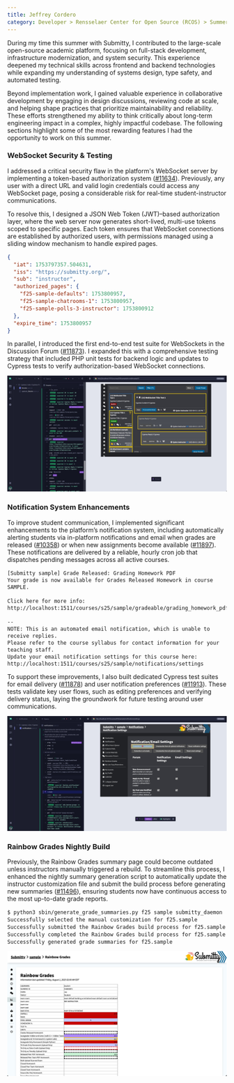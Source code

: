 ```yaml
---
title: Jeffrey Cordero
category: Developer > Rensselaer Center for Open Source (RCOS) > Summer 2025
---
```


During my time this summer with Submitty, I contributed to the large-scale open-source academic platform, focusing on full-stack development, infrastructure modernization, and system security. This experience deepened my technical skills across frontend and backend technologies while expanding my understanding of systems design, type safety, and automated testing.

Beyond implementation work, I gained valuable experience in collaborative development by engaging in design discussions, reviewing code at scale, and helping shape practices that prioritize maintainability and reliability. These efforts strengthened my ability to think critically about long-term engineering impact in a complex, highly impactful codebase. The following sections highlight some of the most rewarding features I had the opportunity to work on this summer.

### WebSocket Security & Testing

I addressed a critical security flaw in the platform's WebSocket server by implementing a token-based authorization system ([#11634](https://github.com/Submitty/Submitty/pull/11634)). Previously, any user with a direct URL and valid login credentials could access any WebSocket page, posing a considerable risk for real-time student-instructor communications.

To resolve this, I designed a JSON Web Token (JWT)–based authorization layer, where the web server now generates short-lived, multi-use tokens scoped to specific pages. Each token ensures that WebSocket connections are established by authorized users, with permissions managed using a sliding window mechanism to handle expired pages.

```json
{
  "iat": 1753797357.504631,
  "iss": "https://submitty.org/",
  "sub": "instructor",
  "authorized_pages": {
    "f25-sample-defaults": 1753800957,
    "f25-sample-chatrooms-1": 1753800957,
    "f25-sample-polls-3-instructor": 1753800912
  },
  "expire_time": 1753800957
}
```

In parallel, I introduced the first end-to-end test suite for WebSockets in the Discussion Forum ([#11873](https://github.com/Submitty/Submitty/pull/11873)). I expanded this with a comprehensive testing strategy that included PHP unit tests for backend logic and updates to Cypress tests to verify authorization-based WebSocket connections.

<div style="text-align: center; max-width: 100%; margin: auto;">
  <img src="../../../images/RCOS_report/2025_Jeffrey_Cordero/cypress-websocket-testing-example.png" alt="Cypress WebSocket Testing" />
</div>


### Notification System Enhancements

To improve student communication, I implemented significant enhancements to the platform’s notification system, including automatically alerting students via in-platform notifications and email when grades are released ([#10358](https://github.com/Submitty/Submitty/pull/10358)) or when new assignments become available ([#11897](https://github.com/Submitty/Submitty/pull/11897)). These notifications are delivered by a reliable, hourly cron job that dispatches pending messages across all active courses.

```
[Submitty sample] Grade Released: Grading Homework PDF
Your grade is now available for Grades Released Homework in course
SAMPLE.

Click here for more info: http://localhost:1511/courses/s25/sample/gradeable/grading_homework_pdf

--
NOTE: This is an automated email notification, which is unable to receive replies.
Please refer to the course syllabus for contact information for your teaching staff.
Update your email notification settings for this course here: http://localhost:1511/courses/s25/sample/notifications/settings
```

To support these improvements, I also built dedicated Cypress test suites for email delivery ([#11878](https://github.com/Submitty/Submitty/pull/11878)) and user notification preferences ([#11913](https://github.com/Submitty/Submitty/pull/11913)). These tests validate key user flows, such as editing preferences and verifying delivery status, laying the groundwork for future testing around user communications.

<div style="text-align: center; max-width: 100%; margin: auto;">
  <img src="../../../images/RCOS_report/2025_Jeffrey_Cordero/cypress-notifications-testing-example.png" alt="Cypress Notification Testing" />
</div>

### Rainbow Grades Nightly Build

Previously, the Rainbow Grades summary page could become outdated unless instructors manually triggered a rebuild. To streamline this process, I enhanced the nightly summary generation script to automatically update the instructor customization file and submit the build process before generating new summaries ([#11496](https://github.com/Submitty/Submitty/pull/11496)), ensuring students now have continuous access to the most up-to-date grade reports.

```bash
$ python3 sbin/generate_grade_summaries.py f25 sample submitty_daemon
Successfully selected the manual customization for f25.sample
Successfully submitted the Rainbow Grades build process for f25.sample
Successfully completed the Rainbow Grades build process for f25.sample - {'status': 'success', 'data': '...'}
Successfully generated grade summaries for f25.sample
```

<div style="text-align: center; max-width: 100%; margin: auto;">
  <img src="../../../images/RCOS_report/2025_Jeffrey_Cordero/rainbow-grades-nightly-build.png" alt="Rainbow Grades Nightly Build" />
</div>

